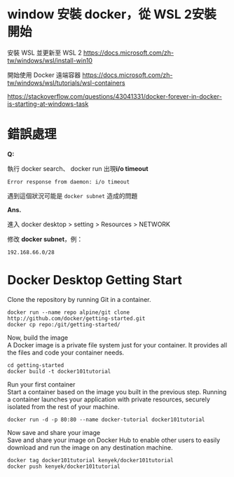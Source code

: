 # window 安裝 docker，從 WSL 2安裝開始

安裝 WSL 並更新至 WSL 2
https://docs.microsoft.com/zh-tw/windows/wsl/install-win10

開始使用 Docker 遠端容器
https://docs.microsoft.com/zh-tw/windows/wsl/tutorials/wsl-containers

https://stackoverflow.com/questions/43041331/docker-forever-in-docker-is-starting-at-windows-task


# 錯誤處理  

**Q:**

執行 docker search、 docker run 出現**i/o timeout**  

	Error response from daemon: i/o timeout 

遇到這個狀況可能是 `docker subnet` 造成的問題  

**Ans.**

進入 docker desktop > setting > Resources > NETWORK  

修改 **docker subnet**，例：

	192.168.66.0/28





# Docker Desktop Getting Start

Clone the repository by running Git in a container.  

	docker run --name repo alpine/git clone http://github.com/docker/getting-started.git
	docker cp repo:/git/getting-started/  

Now, build the image  
A Docker image is a private file system just for your container. It provides all the files and code your container needs.  

	cd getting-started  
	docker build -t docker101tutorial  
	
Run your first container  
Start a container based on the image you built in the previous step. Running a container launches your application with private resources, securely isolated from the rest of your machine.  

	docker run -d -p 80:80 --name docker-tutorial docker101tutorial

Now save and share your image  
Save and share your image on Docker Hub to enable other users to easily download and run the image on any destination machine.  

	docker tag docker101tutorial kenyek/docker101tutorial
	docker push kenyek/docker101tutorial  
	
	